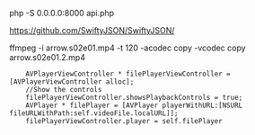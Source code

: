 php -S 0.0.0.0:8000 api.php

https://github.com/SwiftyJSON/SwiftyJSON/

ffmpeg -i arrow.s02e01.mp4 -t 120 -acodec copy -vcodec copy arrow.s02e01.2.mp4

        AVPlayerViewController * filePlayerViewController = [AVPlayerViewController alloc];
        //Show the controls
        filePlayerViewController.showsPlaybackControls = true;
        AVPlayer * filePlayer = [AVPlayer playerWithURL:[NSURL fileURLWithPath:self.videoFile.localURL]];
        filePlayerViewController.player = self.filePlayer

        